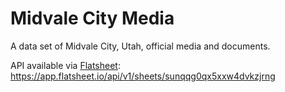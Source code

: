Midvale City Media
==================

A data set of Midvale City, Utah, official media and documents.

API available via [Flatsheet](http://flatsheet.io/): https://app.flatsheet.io/api/v1/sheets/sunqqg0qx5xxw4dvkzjrng
